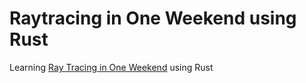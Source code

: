 # Raytracing in One Weekend using Rust

Learning [Ray Tracing in One Weekend](https://raytracing.github.io/books/RayTracingInOneWeekend.html) using Rust

